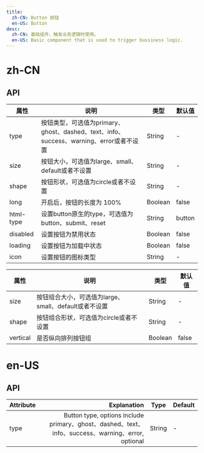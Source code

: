```yaml
---
title:
  zh-CN: Button 按钮
  en-US: Button
desc:
  zh-CN: 基础组件，触发业务逻辑时使用。
  en-US: Basic component that is used to trigger bussiness logic.
---
```



# zh-CN

## API



| 属性 |说明 |类型 |默认值 |
| --- |--- |--- |--- |
| type |按钮类型，可选值为primary、ghost、dashed、text、info、success、warning、error或者不设置 |String |- |
| size |按钮大小，可选值为large、small、default或者不设置 |String |- |
| shape |按钮形状，可选值为circle或者不设置 |String |- |
| long |开启后，按钮的长度为 100% |Boolean |false |
| html-type |设置button原生的type，可选值为button、submit、reset |String |button |
| disabled |设置按钮为禁用状态 |Boolean |false |
| loading |设置按钮为加载中状态 |Boolean |false |
| icon |设置按钮的图标类型 |String |- |



| 属性 |说明 |类型 |默认值 |
| --- |--- |--- |--- |
| size |按钮组合大小，可选值为large、small、default或者不设置 |String |- |
| shape |按钮组合形状，可选值为circle或者不设置 |String |- |
| vertical |是否纵向排列按钮组 |Boolean |false |


# en-US

## API
| Attribute        | Explanation    |  Type  | Default|
| --------   | -----:   | ---- | ---- |
| type        | Button type, options include primary、ghost、dashed、text、info、success、warning、error, optional      |   String   | -|
